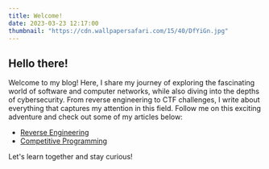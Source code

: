 ```yaml
---
title: Welcome!
date: 2023-03-23 12:17:00
thumbnail: "https://cdn.wallpapersafari.com/15/40/DfYiGn.jpg"
---
```


## **Hello there!** 

Welcome to my blog! Here, I share my journey of exploring the fascinating world of software and computer networks, while also diving into the depths of cybersecurity. From reverse engineering to CTF challenges, I write about everything that captures my attention in this field. Follow me on this exciting adventure and check out some of my articles below:

* [Reverse Engineering](../../../../Articles)
* [Competitive Programming](../../../../Articles)

Let's learn together and stay curious!





